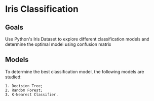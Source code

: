 # Iris Classification

## Goals
Use Python's Iris Dataset to explore different classification models and determine the optimal model using confusion matrix

## Models
To determine the best classification model, the following models are studied:

    1. Decision Tree; 
    2. Random Forest; 
    3. K-Nearest Classifier.  
